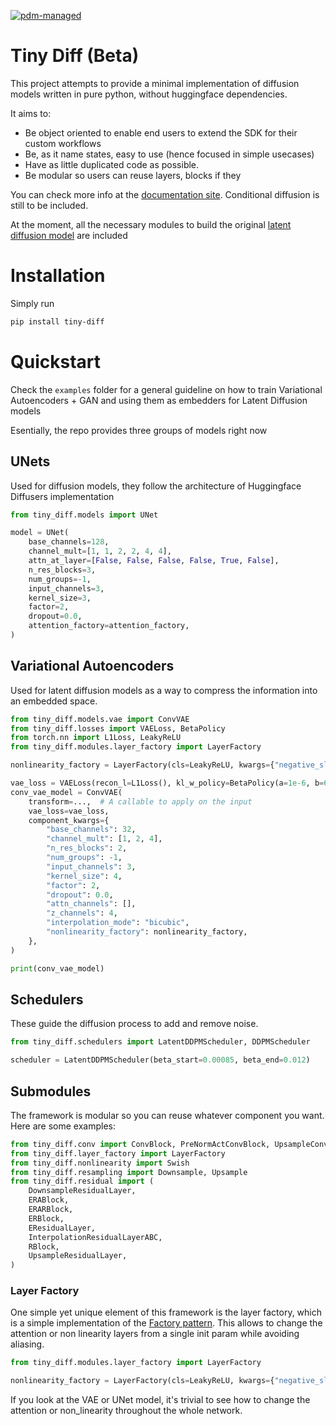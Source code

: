 [![pdm-managed](https://img.shields.io/endpoint?url=https%3A%2F%2Fcdn.jsdelivr.net%2Fgh%2Fpdm-project%2F.github%2Fbadge.json)](https://pdm-project.org)

# Tiny Diff (Beta)

This project attempts to provide a minimal implementation of diffusion models written in pure python, without huggingface dependencies.

It aims to:

- Be object oriented to enable end users to extend the SDK for their custom workflows
- Be, as it name states, easy to use (hence focused in simple usecases)
- Have as little duplicated code as possible.
- Be modular so users can reuse layers, blocks if they

You can check more info at the [documentation site](https://tiny-diff.readthedocs.io/en/latest/).
Conditional diffusion is still to be included.

At the moment, all the necessary modules to build the original [latent diffusion model](https://arxiv.org/abs/2112.10752) are included

# Installation

Simply run 
```bash
pip install tiny-diff
```


# Quickstart

Check the `examples` folder for a general guideline on how to train Variational Autoencoders + GAN and using them as embedders for Latent Diffusion models

Esentially, the repo provides three groups of models right now

## UNets

Used for diffusion models, they follow the architecture of Huggingface Diffusers implementation
```python
from tiny_diff.models import UNet

model = UNet(
    base_channels=128,
    channel_mult=[1, 1, 2, 2, 4, 4],
    attn_at_layer=[False, False, False, False, True, False],
    n_res_blocks=3,
    num_groups=-1,
    input_channels=3,
    kernel_size=3,
    factor=2,
    dropout=0.0,
    attention_factory=attention_factory,
)
```

## Variational Autoencoders
Used for latent diffusion models as a way to compress the information into an embedded space.
```python
from tiny_diff.models.vae import ConvVAE
from tiny_diff.losses import VAELoss, BetaPolicy
from torch.nn import L1Loss, LeakyReLU
from tiny_diff.modules.layer_factory import LayerFactory

nonlinearity_factory = LayerFactory(cls=LeakyReLU, kwargs={"negative_slope": 0.03})

vae_loss = VAELoss(recon_l=L1Loss(), kl_w_policy=BetaPolicy(a=1e-6, b=6e-2, offset=40, slope=2))
conv_vae_model = ConvVAE(
    transform=...,  # A callable to apply on the input
    vae_loss=vae_loss,
    component_kwargs={
        "base_channels": 32,
        "channel_mult": [1, 2, 4],
        "n_res_blocks": 2,
        "num_groups": -1,
        "input_channels": 3,
        "kernel_size": 4,
        "factor": 2,
        "dropout": 0.0,
        "attn_channels": [],
        "z_channels": 4,
        "interpolation_mode": "bicubic",
        "nonlinearity_factory": nonlinearity_factory,
    },
)

print(conv_vae_model)
```

## Schedulers

These guide the diffusion process to add and remove noise.

```python
from tiny_diff.schedulers import LatentDDPMScheduler, DDPMScheduler

scheduler = LatentDDPMScheduler(beta_start=0.00085, beta_end=0.012)
```

## Submodules

The framework is modular so you can reuse whatever component you want. Here are some examples:

```python
from tiny_diff.conv import ConvBlock, PreNormActConvBlock, UpsampleConvBlock
from tiny_diff.layer_factory import LayerFactory
from tiny_diff.nonlinearity import Swish
from tiny_diff.resampling import Downsample, Upsample
from tiny_diff.residual import (
    DownsampleResidualLayer,
    ERABlock,
    ERARBlock,
    ERBlock,
    EResidualLayer,
    InterpolationResidualLayerABC,
    RBlock,
    UpsampleResidualLayer,
)
```

### Layer Factory
One simple yet unique element of this framework is the layer factory, which is a simple implementation of the
[Factory pattern](https://refactoring.guru/design-patterns/factory-method). This allows to change the attention
or non linearity layers from a single init param while avoiding aliasing.

```python
from tiny_diff.modules.layer_factory import LayerFactory

nonlinearity_factory = LayerFactory(cls=LeakyReLU, kwargs={"negative_slope": 0.03})
```
If you look at the VAE or UNet model, it's trivial to see how to change the attention or non_linearity throughout the
whole network.
